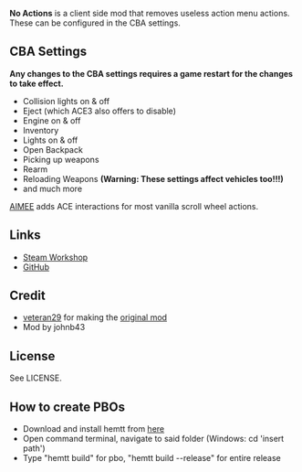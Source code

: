 **No Actions** is a client side mod that removes useless action menu actions. These can be configured in the CBA settings.

<h2>CBA Settings</h2>

**Any changes to the CBA settings requires a game restart for the changes to take effect.**

* Collision lights on & off
* Eject (which ACE3 also offers to disable)
* Engine on & off
* Inventory
* Lights on & off
* Open Backpack
* Picking up weapons
* Rearm
* Reloading Weapons **(Warning: These settings affect vehicles too!!!)**
* and much more

[AIMEE](https://steamcommunity.com/sharedfiles/filedetails/?id=2132195038) adds ACE interactions for most vanilla scroll wheel actions.

<h2>Links</h2>

* [Steam Workshop](https://steamcommunity.com/sharedfiles/filedetails/?id=1682845363)
* [GitHub](https://github.com/johnb432/No-Actions)

<h2>Credit</h2>

* [veteran29](https://gitlab.com/armaforces/armaforces_no_actions/-/tree/master) for making the [original mod](https://steamcommunity.com/sharedfiles/filedetails/?id=1682845363)
* Mod by johnb43

<h2>License</h2>

See LICENSE.

<h2>How to create PBOs</h2>

* Download and install hemtt from [here](https://github.com/BrettMayson/HEMTT)
* Open command terminal, navigate to said folder (Windows: cd 'insert path')
* Type "hemtt build" for pbo, "hemtt build --release" for entire release
